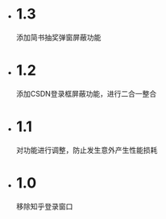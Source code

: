 - # 1.3 #
  添加简书抽奖弹窗屏蔽功能
- # 1.2 #
  添加CSDN登录框屏蔽功能，进行二合一整合
- # 1.1 #
  对功能进行调整，防止发生意外产生性能损耗
- # 1.0 #
  移除知乎登录窗口
